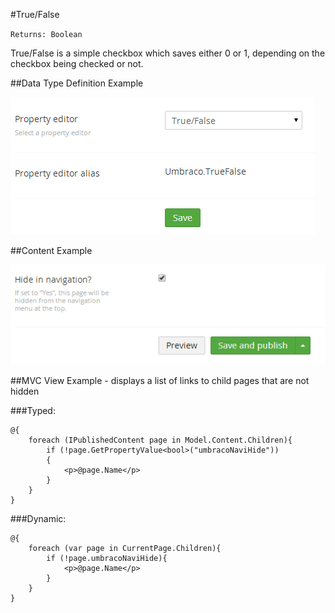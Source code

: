 #True/False

`Returns: Boolean`

True/False is a simple checkbox which saves either 0 or 1, depending on the checkbox being checked or not.

##Data Type Definition Example

![True/False Data Type Definition](images/True-False-DataType.png)

##Content Example 

![No Edit Content Example](images/True-False-Content.png)

##MVC View Example - displays a list of links to child pages that are not hidden

###Typed:

	@{
		foreach (IPublishedContent page in Model.Content.Children){
            if (!page.GetPropertyValue<bool>("umbracoNaviHide"))
            {
				<p>@page.Name</p>
			}
		}	
	}

###Dynamic: 

	@{
		foreach (var page in CurrentPage.Children){
			if (!page.umbracoNaviHide){
				<p>@page.Name</p>
			}
		}	
	}